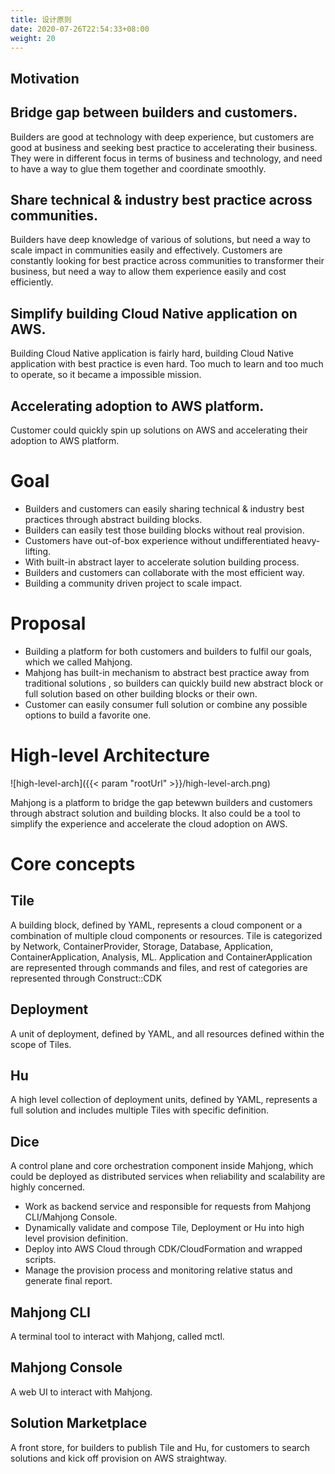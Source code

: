 ```yaml
---
title: 设计原则
date: 2020-07-26T22:54:33+08:00
weight: 20
---
```


## Motivation

## Bridge gap between builders and customers.
Builders are good at  technology with deep experience, but customers are good at business and seeking best practice to accelerating their business. They were in different focus in terms of business and technology, and need to have a way to glue them together and coordinate smoothly.
## Share technical & industry best practice across communities.
Builders have deep knowledge of various of solutions, but need a way to scale impact in communities easily and effectively. Customers are constantly looking for best practice across communities to transformer their business, but need a way to allow them experience easily and cost efficiently.
## Simplify building Cloud Native application on AWS.
Building Cloud Native application is fairly hard, building Cloud Native application with best practice is even hard. Too much to learn and too much to operate, so it became a impossible mission.
## Accelerating adoption to AWS platform.
Customer could quickly spin up solutions on AWS and accelerating their adoption to AWS platform.


# Goal
- Builders and customers can easily sharing technical & industry best practices through abstract building blocks.
- Builders can easily test those building blocks without real provision.
- Customers have out-of-box experience without undifferentiated heavy-lifting.
- With built-in abstract layer to accelerate solution building process.
- Builders and customers can collaborate with the most efficient way.
- Building a community driven project to scale impact.

# Proposal

- Building a platform for both customers and builders to fulfil our goals, which we called Mahjong.
- Mahjong has built-in mechanism to abstract best practice away from traditional solutions , so builders can quickly build new abstract block or full solution based on other building blocks or their own.
- Customer can easily consumer full solution or combine any possible options to build a favorite one.


# High-level Architecture

![high-level-arch]({{< param "rootUrl" >}}/high-level-arch.png)

Mahjong is a platform to bridge the gap betewwn builders and customers through abstract solution and building blocks. It also could be a tool to simplify the experience and accelerate the cloud adoption on AWS.


# Core concepts

## Tile

A building block, defined by YAML, represents a cloud component or a combination of multiple cloud components or resources. Tile is categorized by Network, ContainerProvider, Storage, Database, Application, ContainerApplication, Analysis, ML. Application and ContainerApplication are represented through commands and files, and rest of categories are represented through Construct::CDK

## Deployment

A unit of deployment,  defined by YAML, and all resources defined within the scope of Tiles.

## Hu

A high level collection of deployment units,  defined by YAML, represents a full solution and includes multiple Tiles with specific definition.

## Dice

A control plane and core orchestration component inside Mahjong, which could be deployed as distributed services when reliability and scalability are highly concerned.
- Work as backend service and responsible for requests from Mahjong CLI/Mahjong Console.
- Dynamically validate and compose Tile, Deployment or Hu into high level provision definition.
- Deploy into AWS Cloud through CDK/CloudFormation and wrapped scripts.
- Manage the provision process and monitoring relative status and generate final report.

## Mahjong CLI

A terminal tool to interact with Mahjong, called mctl.

## Mahjong Console

A web UI to interact with Mahjong.

## Solution Marketplace

A front store, for builders to publish Tile and Hu, for customers to search solutions and kick off provision on AWS straightway.
